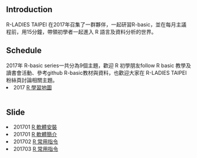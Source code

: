 <h2> Introduction </h2>
R-LADIES TAIPEI 在2017年召集了一群夥伴，一起研習R-basic，並在每月主議程前，用15分鐘，帶領初學者一起進入 R 語言及資料分析的世界。

<br>
<h2> Schedule </h2>
2017年 R-basic series一共分為9個主題，歡迎 R 初學朋友follow R basic 教學及讀書會活動、參考github R-basic教材與資料，也歡迎大家在 R-LADIES TAIPEI 粉絲頁討論相關主題。
<li> 2017 <a href="https://drive.google.com/open?id=0B-P36xE97gjBQmNNbnZXc2FwbDQ" target="_blank">R 學習地圖</a> </li>

<br>
<h2> Slide </h2>
<li> 201701 <a href="https://drive.google.com/open?id=0B-P36xE97gjBeFYwNTdOaVFDdW8" target="_blank">R 軟體安裝</a>  </li>
<li> 201701 <a href="https://drive.google.com/open?id=0B-P36xE97gjBQTVXR3BsWUUxdVE" target="_blank">R 軟體簡介</a>  </li>
<li> 201702 <a href="https://rladiestaipei.github.io/R-basic/R常用指令.html" target="_blank">R 常用指令</a>  </li>
<li> 201703 <a href="https://drive.google.com/open?id=0B-P36xE97gjBaV9Cb1d3NzVUblE" target="_blank">R 常用指令</a>  </li>
